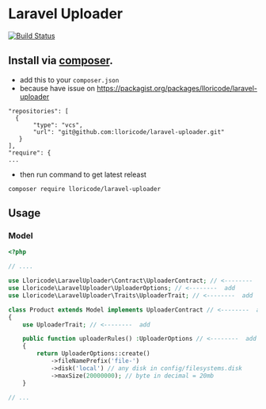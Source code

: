 # Laravel Uploader
[![Build Status](https://travis-ci.org/lloricode/laravel-uploader.svg?branch=develop)](https://travis-ci.org/lloricode/laravel-uploader)

## Install via [composer](https://getcomposer.org/).
 - add this to your `composer.json`
 - because have issue on https://packagist.org/packages/lloricode/laravel-uploader
 ```
"repositories": [
   {
        "type": "vcs",
        "url": "git@github.com:lloricode/laravel-uploader.git"
    }
],
 "require": {
 ...
  ```
 - then run command to get latest releast
```
composer require lloricode/laravel-uploader
```

## Usage

### Model
```php
<?php

// ....

use Lloricode\LaravelUploader\Contract\UploaderContract; // <--------  add
use Lloricode\LaravelUploader\UploaderOptions; // <--------  add
use Lloricode\LaravelUploader\Traits\UploaderTrait; // <--------  add

class Product extends Model implements UploaderContract // <--------  add
{
    use UploaderTrait; // <--------  add

    public function uploaderRules() :UploaderOptions // <--------  add
    {
        return UploaderOptions::create()
            ->fileNamePrefix('file-')
            ->disk('local') // any disk in config/filesystems.disk
            ->maxSize(20000000); // byte in decimal = 20mb
    }

// ...

```
